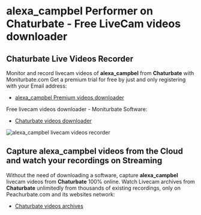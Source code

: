 # alexa_campbel Performer on Chaturbate - Free LiveCam videos downloader

## Chaturbate Live Videos Recorder

Monitor and record livecam videos of **alexa_campbel** from **Chaturbate** with Moniturbate.com
Get a premium trial for free by just and only registering with your Email address:
* [alexa_campbel Premium videos downloader](https://moniturbate.com/request-demo-licence-key.html)

Free livecam videos downloader - Moniturbate Software:
* [Chaturbate videos downloader](https://moniturbate.com/moniturbate-download-software.html)

![alexa_campbel livecam videos recorder](https://peachurnet.com/templates/moniturbate-software.png)


## Capture alexa_campbel videos from the Cloud and watch your recordings on Streaming

Without the need of downloading a software, capture **alexa_campbel** livecam videos from **Chaturbate** 100% online.
Watch Livecam archives from **Chaturbate** unlimitedly from thousands of existing recordings, only on Peachurbate.com and its websites network:
* [Chaturbate videos archives](https://peachurnet.com/)